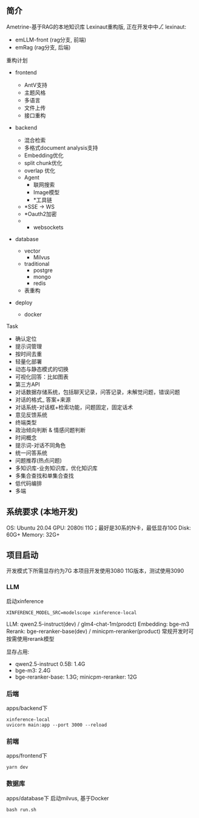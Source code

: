 ## 简介
Ametrine-基于RAG的本地知识库
Lexinaut重构版, 正在开发中中⎇
lexinaut:
- emLLM-front (rag分支, 前端)
- emRag (rag分支, 后端)

重构计划
- frontend
  - AntV支持
  - 主题风格
  - 多语言
  - 文件上传
  - 接口重构
- backend
  - 混合检索
  - 多格式document analysis支持
  - Embedding优化
  - split chunk优化
  - overlap 优化
  - Agent
    - 联网搜索
    - Image模型
    - *工具链
  - *SSE -> WS
  - *Oauth2加密
  - * websockets
- database
  - vector
    - Milvus
  - traditional
    - postgre
    - mongo
    - redis
  - 表重构

- deploy
  - docker

Task
- 确认定位
- 提示词管理
- 按时间去重
- 轻量化部署
- 动态与静态模式的切换
- 可视化回答：比如图表
- 第三方API
- 对话数据存储系统，包括聊天记录，问答记录，未解觉问题，错误问题
- 对话的格式_ 答案+来源
- 对话系统-对话框+检索功能，问题固定，固定话术
- 意见反馈系统
- 终端类型
- 政治倾向判断 & 情感问题判断
- 时间概念
- 提示词-对话不同角色
- 统一问答系统
- 问题推荐(热点问题)
- 多知识库-业务知识库，优化知识库
- 多集合查找和单集合查找
- 低代码编排
- 多端

## 系统要求 (本地开发)
OS: Ubuntu 20.04
GPU: 2080ti 11G；最好是30系的N卡，最低显存10G
Disk: 60G+
Memory: 32G+

## 项目启动
开发模式下所需显存约为7G
本项目开发使用3080 11G版本，测试使用3090

### LLM
启动xinference
```
XINFERENCE_MODEL_SRC=modelscope xinference-local
```
LLM: qwen2.5-instruct(dev) / glm4-chat-1m(prodct)
Embedding: bge-m3
Rerank: bge-reranker-base(dev) / minicpm-reranker(product)
常规开发时可按需使用rerank模型

显存占用:
- qwen2.5-instruct 0.5B: 1.4G
- bge-m3: 2.4G
- bge-reranker-base: 1.3G; minicpm-reranker: 12G

### 后端
apps/backend下
```
xinference-local
uvicorn main:app --port 3000 --reload
```

### 前端
apps/frontend下
```
yarn dev
```

### 数据库
apps/database下
启动milvus, 基于Docker
```
bash run.sh
```
